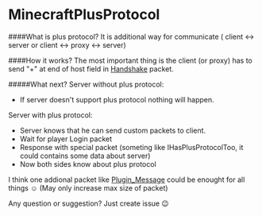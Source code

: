 # MinecraftPlusProtocol

####What is plus protocol?
It is additional way for communicate ( client <-> server or client <-> proxy <-> server)

####How it works?
The most important thing is the client (or proxy) has to send "+" at end of host field in [Handshake](http://wiki.vg/Protocol#Handshake) packet.

#####What next?
Server without plus protocol:
* If server doesn't support plus protocol nothing will happen.

Server with plus protocol:
 * Server knows that he can send custom packets to client.
 * Wait for player Login packet
 * Response with special packet (someting like IHasPlusProtocolToo, it could contains some data about server)
 * Now both sides know about plus protocol

I think one addional packet like [Plugin_Message](http://wiki.vg/Protocol#Plugin_Message) could be enought for all things :relaxed: (May only increase max size of packet)

Any question or suggestion?
Just create issue :wink:
